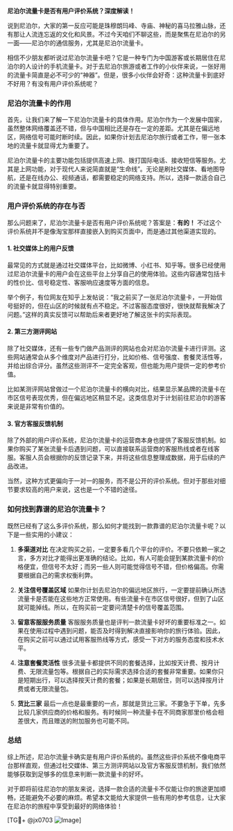 **尼泊尔流量卡是否有用户评价系统？深度解读！**

说到尼泊尔，大家的第一反应可能是珠穆朗玛峰、寺庙、神秘的喜马拉雅山脉，还有那让人流连忘返的文化和风景。不过今天咱们不聊这些，而是聚焦在尼泊尔的另一面——尼泊尔的通信服务，尤其是尼泊尔流量卡。

相信不少朋友都听说过尼泊尔流量卡吧？它是一种专门为中国游客或长期居住在尼泊尔的人设计的手机流量卡。对于去尼泊尔旅游或者工作的小伙伴来说，一张好用的流量卡简直是必不可少的“神器”。但是，很多小伙伴会好奇：这种流量卡到底好不好用？有没有用户评价系统呢？

### 尼泊尔流量卡的作用

首先，让我们来了解一下尼泊尔流量卡的具体作用。尼泊尔作为一个发展中国家，虽然整体网络覆盖还不错，但与中国相比还是存在一定的差距。尤其是在偏远地区，网络信号可能时断时续。因此，如果你计划去尼泊尔旅行或者工作，带一张本地的流量卡就显得尤为重要了。

尼泊尔流量卡的主要功能包括提供高速上网、拨打国际电话、接收短信等服务。尤其是上网功能，对于现代人来说简直就是“生命线”。无论是刷社交媒体、看地图导航，还是在线办公、视频通话，都需要稳定的网络支持。所以，选择一款适合自己的流量卡就显得特别重要。

### 用户评价系统的存在与否

那么问题来了，尼泊尔流量卡是否有用户评价系统呢？答案是：**有的！** 不过这个评价系统并不是像淘宝那样直接嵌入到购买页面中，而是通过其他渠道实现的。

#### 1. **社交媒体上的用户反馈**
最常见的方式就是通过社交媒体平台，比如微博、小红书、知乎等。很多已经使用过尼泊尔流量卡的用户会在这些平台上分享自己的使用体验。这些内容通常包括卡的性价比、信号稳定性、客服响应速度等方面的信息。

举个例子，有位网友在知乎上发帖说：“我之前买了一张尼泊尔流量卡，一开始信号挺好的，但在山区的时候就有点不稳定。不过客服态度很好，很快就帮我解决了问题。”这样的真实反馈可以帮助后来者更好地了解这张卡的实际表现。

#### 2. **第三方测评网站**
除了社交媒体，还有一些专门做产品测评的网站也会对尼泊尔流量卡进行评测。这些网站通常会从多个维度对产品进行打分，比如价格、信号强度、套餐灵活性等，并给出综合评分。虽然这些测评不一定完全客观，但也能为用户提供一定的参考价值。

比如某测评网站曾做过一个尼泊尔流量卡的横向对比，结果显示某品牌的流量卡在市区信号表现优秀，但在偏远地区稍显不足。这类信息对于计划前往尼泊尔的游客来说是非常有价值的。

#### 3. **官方客服反馈机制**
除了外部的用户评价系统，尼泊尔流量卡的运营商本身也提供了客服反馈机制。如果你购买了某张流量卡后遇到问题，可以直接联系运营商的客服热线或者在线客服。客服人员会根据你的反馈记录下来，并将这些信息整理成数据，用于后续的产品改进。

当然，这种方式更偏向于一对一的服务，而不是公开的评价系统。但对于那些对细节要求较高的用户来说，这也是一个不错的途径。

### 如何找到靠谱的尼泊尔流量卡？

既然已经有了这么多评价系统，那么如何才能找到一款靠谱的尼泊尔流量卡呢？以下是一些实用的小建议：

1. **多渠道对比**
   在决定购买之前，一定要多看几个平台的评价。不要只依赖一家之言，多方对比才能得出更准确的结论。比如，有人可能会提到某款流量卡的价格便宜，但信号不太好；而另一些人则可能觉得信号不错，但价格偏高。你需要根据自己的需求权衡利弊。

2. **关注信号覆盖区域**
   如果你计划去尼泊尔的偏远地区旅行，一定要提前确认所选流量卡是否能在这些地方正常使用。有些流量卡在市区信号很好，但到了山区就可能掉线。所以，在购买前一定要问清楚卡的信号覆盖范围。

3. **留意客服服务质量**
   客服服务质量也是评判一款流量卡好坏的重要标准之一。如果在使用过程中遇到问题，能否及时得到解决直接影响你的旅行体验。因此，在购买之前可以通过试用客服热线等方式，感受一下对方的服务态度和技术水平。

4. **注意套餐灵活性**
   很多流量卡都提供不同的套餐选择，比如按天计费、按月计费、无限流量包等。根据自己的实际需求选择合适的套餐非常重要。如果你只是短期出行，可以选择按天计费的套餐；如果是长期居住，则可以选择按月计费或者无限流量包。

5. **货比三家**
   最后一点也是最重要的一点，那就是货比三家。不要急于下单，先多比较几家供应商的价格和服务。有时候同一种流量卡在不同商家那里价格会相差很大，而且赠送的附加服务也可能不同。

### 总结

综上所述，尼泊尔流量卡确实是有用户评价系统的。虽然这些评价系统不像电商平台那样直观，但通过社交媒体、第三方测评网站以及官方客服反馈机制，我们依然能够获取到足够多的信息来判断一款流量卡的好坏。

对于即将前往尼泊尔的朋友来说，选择一款合适的流量卡不仅能让你的旅途更加顺畅，还能避免不必要的麻烦。希望本文能给大家提供一些有用的参考信息，让大家在尼泊尔的旅程中享受到最好的网络体验！

[TG💪+ @jx0703 ![Image](https://github.com/user-attachments/assets/dbca1d08-cadb-493c-b0ec-ad6f7a83f270)]
